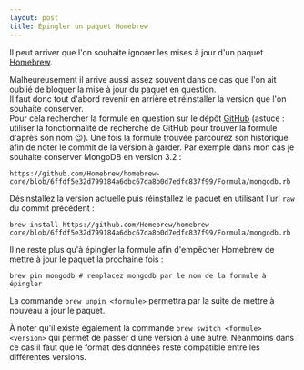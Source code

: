 ```yaml
---
layout: post
title: Épingler un paquet Homebrew
---
```


Il peut arriver que l'on souhaite ignorer les mises à jour d'un paquet [Homebrew](https://brew.sh/).

Malheureusement il arrive aussi assez souvent dans ce cas que l'on ait oublié de bloquer la mise à jour du paquet en question.  
Il faut donc tout d'abord revenir en arrière et réinstaller la version que l'on souhaite conserver.  
Pour cela rechercher la formule en question sur le dépôt [GitHub](https://github.com/Homebrew/homebrew-core) (astuce : utiliser la fonctionnalité de recherche de GitHub pour trouver la formule d'après son nom :wink:). Une fois la formule trouvée parcourez son historique afin de noter le commit de la version à garder. Par exemple dans mon cas je souhaite conserver MongoDB en version 3.2 :

    https://github.com/Homebrew/homebrew-core/blob/6ffdf5e32d799184a6dbc67da8b0d7edfc837f99/Formula/mongodb.rb

Désinstallez la version actuelle puis réinstallez le paquet en utilisant l'url `raw` du commit précédent :

    brew install https://github.com/Homebrew/homebrew-core/blob/6ffdf5e32d799184a6dbc67da8b0d7edfc837f99/Formula/mongodb.rb

Il ne reste plus qu'à épingler la formule afin d'empêcher Homebrew de mettre à jour le paquet la prochaine fois :

    brew pin mongodb # remplacez mongodb par le nom de la formule à épingler

La commande `brew unpin <formule>` permettra par la suite de mettre à nouveau à jour le paquet.

À noter qu'il existe également la commande `brew switch <formule> <version>` qui permet de passer d'une version à une autre. Néanmoins dans ce cas il faut que le format des données reste compatible entre les différentes versions.
